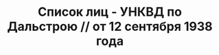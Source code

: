 ---
title: Список лиц - УНКВД по Дальстрою // от 12 сентября 1938 года
description: РГАСПИ, ф.17, оп.171, дело 419, лист 65
images:
- /disk/pictures/v11/17-171-419-065.jpg
- /disk/pictures/v11/17-171-419-066.jpg
- /disk/pictures/v11/17-171-419-067.jpg
- /disk/pictures/v11/17-171-419-068.jpg
- /disk/pictures/v11/17-171-419-069.jpg
- /disk/pictures/v11/17-171-419-070.jpg
---